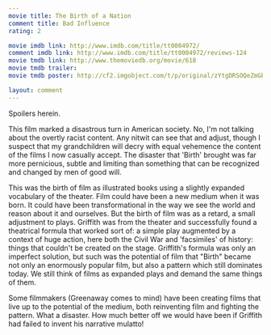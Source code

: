 ```yaml
---
movie title: The Birth of a Nation
comment title: Bad Influence
rating: 2

movie imdb link: http://www.imdb.com/title/tt0004972/
comment imdb link: http://www.imdb.com/title/tt0004972/reviews-124
movie tmdb link: http://www.themoviedb.org/movie/618
movie tmdb trailer: 
movie tmdb poster: http://cf2.imgobject.com/t/p/original/zYtgDRSOQeZmGbHkXff5CcEg05g.jpg

layout: comment
---
```


Spoilers herein.

This film marked a disastrous turn in American society. No, I'm not talking about the overtly racist content. Any nitwit can see that and adjust, though I suspect that my grandchildren will decry with equal vehemence the content of the films I now casually accept. The disaster that 'Birth' brought was far more pernicious, subtle and limiting than something that can be recognized and changed by men of good will.

This was the birth of film as illustrated books using a slightly expanded vocabulary of the theater. Film could have been a new medium when it was born. It could have been transformational in the way we see the world and reason about it and ourselves. But the birth of film was as a retard, a small adjustment to plays. Griffith was from the theater and successfully found a theatrical formula that worked sort of: a simple play augmented by a context of huge action, here both the Civil War and 'facsimiles' of history: things that couldn't be created on the stage. Griffith's formula was only an imperfect solution, but such was the potential of film that "Birth" became not only an enormously popular film, but also a pattern which still dominates today. We still think of films as expanded plays and demand the same things of them.

Some filmmakers (Greenaway comes to mind) have been creating films that live up to the potential of the medium, both reinventing film and fighting the pattern. What a disaster. How much better off we would have been if Griffith had failed to invent his narrative mulatto!